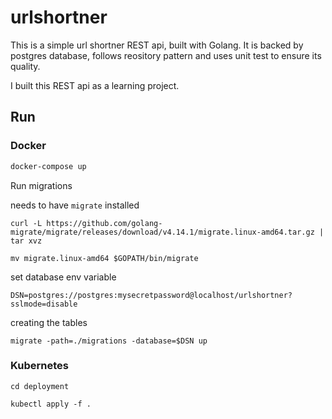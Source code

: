 # urlshortner
This is a simple url shortner REST api, built with Golang. It is backed by postgres database, follows reository pattern and uses unit test to ensure its quality.

I built this REST api as a learning project.
## Run

### Docker
```bash
docker-compose up
```
Run migrations

needs to have `migrate` installed
```
curl -L https://github.com/golang-migrate/migrate/releases/download/v4.14.1/migrate.linux-amd64.tar.gz | tar xvz

mv migrate.linux-amd64 $GOPATH/bin/migrate
```
set database env variable
```
DSN=postgres://postgres:mysecretpassword@localhost/urlshortner?sslmode=disable
```
creating the tables
```
migrate -path=./migrations -database=$DSN up
```

### Kubernetes
```
cd deployment

kubectl apply -f .
```
